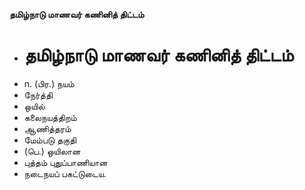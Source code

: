 **தமிழ்நாடு மாணவர் கணினித் திட்டம்**
- # தமிழ்நாடு மாணவர் கணினித் திட்டம்
- n. (பிர.) நயம்
- நேர்த்தி
- ஒயில்
- கலைநயத்திறம்
- ஆணித்தரம்
- மேம்படு தகுதி
- (பெ.) ஒயிலான
- புத்தம் புதுப்பாணியான
- நடைநயப் பகட்டுடைய.

